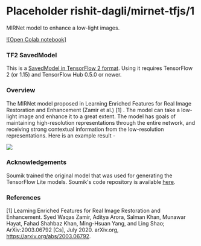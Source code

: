 # Placeholder rishit-dagli/mirnet-tfjs/1

MIRNet model to enhance a low-light images.

<!-- module-type: image-super-resolution -->
<!-- network-architecture: other -->
<!-- dataset: lol -->
<!-- fine-tunable: false -->
<!-- license: Apache-2.0 -->
<!-- format: saved_model_2 -->
<!-- asset-path: https://github.com/Rishit-dagli/MIRNet-TFJS/releases/download/v0.1.0/saved-model.tar.gz -->

[![Open Colab notebook]](https://colab.research.google.com/github/Rishit-dagli/MIRNet-TFJS/blob/main/MIRNet_Saved_Model.ipynb)

### TF2 SavedModel
This is a [SavedModel in TensorFlow 2 format](https://www.tensorflow.org/hub/tf2_saved_model). Using it requires TensorFlow 2 (or 1.15) and TensorFlow Hub 0.5.0 or newer.

### Overview
The MIRNet model proposed in Learning Enriched Features for Real Image Restoration and Enhancement (Zamir et al.) [1] . The model can take a low-light image and enhance it to a great extent. The model has goals of maintaining high-resolution representations through the entire network, and receiving strong contextual information from the low-resolution representations. Here is an example result -

![](https://i.imgur.com/58VzXAO.png)

### Acknowledgements
Soumik trained the original model that was used for generating the TensorFlow Lite models. Soumik's code repository is available [here](https://github.com/soumik12345/MIRNet).

### References

[1] Learning Enriched Features for Real Image Restoration and Enhancement. Syed Waqas Zamir, Aditya Arora, Salman Khan, Munawar Hayat, Fahad Shahbaz Khan, Ming-Hsuan Yang, and Ling Shao; ArXiv:2003.06792 [Cs], July 2020. arXiv.org, https://arxiv.org/abs/2003.06792.